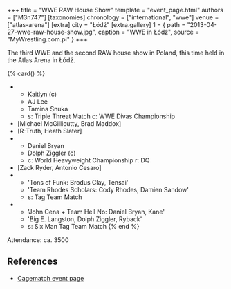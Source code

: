 +++
title = "WWE RAW House Show"
template = "event_page.html"
authors = ["M3n747"]
[taxonomies]
chronology = ["international", "wwe"]
venue = ["atlas-arena"]
[extra]
city = "Łódź"
[extra.gallery]
1 = { path = "2013-04-27-wwe-raw-house-show.jpg", caption = "WWE in Łódź", source = "MyWrestling.com.pl" }
+++

The third WWE and the second RAW house show in Poland, this time held in the Atlas Arena in Łódź.

{% card() %}
- - Kaitlyn (c)
  - AJ Lee
  - Tamina Snuka
  - s: Triple Threat Match
    c: WWE Divas Championship
- [Michael McGillicutty, Brad Maddox]
- [R-Truth, Heath Slater]
- - Daniel Bryan
  - Dolph Ziggler (c)
  - c: World Heavyweight Championship
    r: DQ
- [Zack Ryder, Antonio Cesaro]
- - 'Tons of Funk: Brodus Clay, Tensai'
  - 'Team Rhodes Scholars: Cody Rhodes, Damien Sandow'
  - s: Tag Team Match
- - 'John Cena + Team Hell No: Daniel Bryan, Kane'
  - 'Big E. Langston, Dolph Ziggler, Ryback'
  - s: Six Man Tag Team Match
{% end %}

Attendance: ca. 3500

## References

* [Cagematch event page](https://www.cagematch.net/?id=1&nr=94311)
